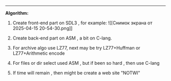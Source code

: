______________

**Algorithm:**

1. Create front-end part on SDL3 , for example:
   ![[Снимок экрана от 2025-04-15 20-54-30.png]]

2. Create back-end  part on ASM , a bit on C-lang.
3. For archive algo use LZ77, next may be try LZ77+Huffman or LZ77+Arithmetic encode
4. For files or dir select used ASM , but if been so hard , then use C-lang
5. If time will remain , then might be create a web site "NOTWI"